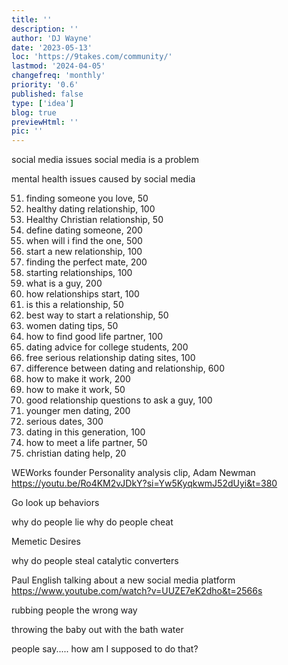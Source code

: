```yaml
---
title: ''
description: ''
author: 'DJ Wayne'
date: '2023-05-13'
loc: 'https://9takes.com/community/'
lastmod: '2024-04-05'
changefreq: 'monthly'
priority: '0.6'
published: false
type: ['idea']
blog: true
previewHtml: ''
pic: ''
---
```


social media issues
social media is a problem

mental health issues caused by social media

51. finding someone you love, 50
52. healthy dating relationship, 100
53. Healthy Christian relationship, 50
54. define dating someone, 200
55. when will i find the one, 500
56. start a new relationship, 100
57. finding the perfect mate, 200
58. starting relationships, 100
59. what is a guy, 200
60. how relationships start, 100
61. is this a relationship, 50
62. best way to start a relationship, 50
63. women dating tips, 50
64. how to find good life partner, 100
65. dating advice for college students, 200
66. free serious relationship dating sites, 100
67. difference between dating and relationship, 600
68. how to make it work, 200
69. how to make it work, 50
70. good relationship questions to ask a guy, 100
71. younger men dating, 200
72. serious dates, 300
73. dating in this generation, 100
74. how to meet a life partner, 50
75. christian dating help, 20

WEWorks founder Personality analysis clip, Adam Newman
<https://youtu.be/Ro4KM2vJDkY?si=Yw5KyqkwmJ52dUyi&t=380>

Go look up behaviors

why do people lie
why do people cheat

Memetic Desires

why do people steal catalytic converters

Paul English talking about a new social media platform
<https://www.youtube.com/watch?v=UUZE7eK2dho&t=2566s>

rubbing people the wrong way

throwing the baby out with the bath water

people say..... how am I supposed to do that?
